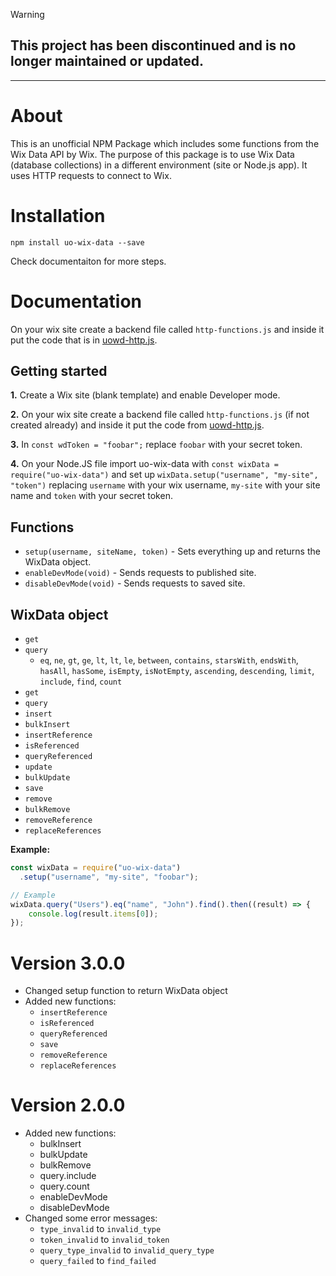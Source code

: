 > [!WARNING]
> ## This project has been discontinued and is no longer maintained or updated.

---

# About

This is an unofficial NPM Package which includes some functions from the Wix Data API by Wix. The purpose of this package is to use Wix Data (database collections) in a different environment (site or Node.js app). It uses HTTP requests to connect to Wix.

# Installation

`npm install uo-wix-data --save`

Check documentaiton for more steps.

# Documentation

On your wix site create a backend file called `http-functions.js` and inside it put the code that is in [uowd-http.js](https://github.com/PPTGames/uo-wix-data/blob/main/uowd-http.js).

## Getting started

**1.** Create a Wix site (blank template) and enable Developer mode.

**2.** On your wix site create a backend file called `http-functions.js` (if not created already) and inside it put the code from [uowd-http.js](https://github.com/PPTGames/uo-wix-data/blob/main/uowd-http.js).

**3.** In `const wdToken = "foobar";` replace `foobar` with your secret token.

**4.** On your Node.JS file import uo-wix-data with `const wixData = require("uo-wix-data")` and set up `wixData.setup("username", "my-site", "token")` replacing `username` with your wix username, `my-site` with your site name and `token` with your secret token.

## Functions

- `setup(username, siteName, token)` - Sets everything up and returns the WixData object.
- `enableDevMode(void)` - Sends requests to published site.
- `disableDevMode(void)` - Sends requests to saved site.

## WixData object
- `get`
- `query`
  - `eq`, `ne`, `gt`, `ge`, `lt`, `lt`, `le`, `between`, `contains`, `starsWith`, `endsWith`, `hasAll`, `hasSome`, `isEmpty`, `isNotEmpty`, `ascending`, `descending`, `limit`, `include`, `find`, `count`
- `get`
- `query`
- `insert`
- `bulkInsert`
- `insertReference`
- `isReferenced`
- `queryReferenced`
- `update`
- `bulkUpdate`
- `save`
- `remove`
- `bulkRemove`
- `removeReference`
- `replaceReferences`

**Example:**
```js
const wixData = require("uo-wix-data")
  .setup("username", "my-site", "foobar");

// Example
wixData.query("Users").eq("name", "John").find().then((result) => {
    console.log(result.items[0]);
});
```

# Version 3.0.0
- Changed setup function to return WixData object
- Added new functions:
  - `insertReference`
  - `isReferenced`
  - `queryReferenced`
  - `save`
  - `removeReference`
  - `replaceReferences`

# Version 2.0.0
- Added new functions:
  - bulkInsert
  - bulkUpdate
  - bulkRemove
  - query.include
  - query.count
  - enableDevMode
  - disableDevMode
- Changed some error messages:
  - `type_invalid` to `invalid_type`
  - `token_invalid` to `invalid_token`
  - `query_type_invalid` to `invalid_query_type`
  - `query_failed` to `find_failed`
